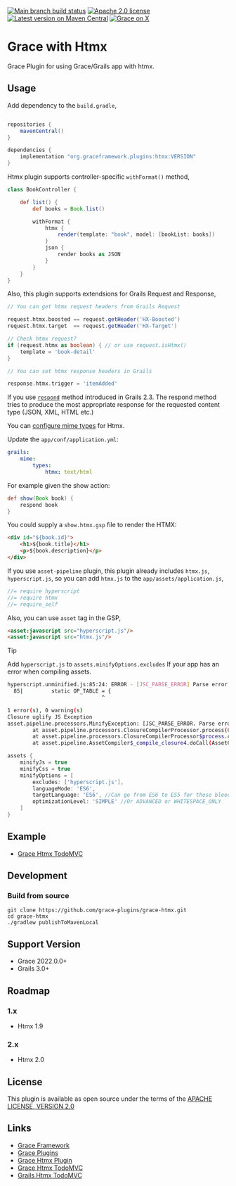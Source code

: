 [![Main branch build status](https://github.com/grace-plugins/grace-htmx/workflows/Grace%20CI/badge.svg?style=flat)](https://github.com/grace-plugins/grace-htmx/actions?query=workflow%3A%Grace+CI%22)
[![Apache 2.0 license](https://img.shields.io/badge/License-APACHE%202.0-green.svg?logo=APACHE&style=flat)](https://opensource.org/licenses/Apache-2.0)
[![Latest version on Maven Central](https://img.shields.io/maven-central/v/org.graceframework.plugins/htmx.svg?label=Maven%20Central&logo=apache-maven&style=flat)](https://search.maven.org/search?q=g:org.graceframework.plugins)
[![Grace on X](https://img.shields.io/twitter/follow/graceframework?style=social)](https://twitter.com/graceframework)

# Grace with Htmx

Grace Plugin for using Grace/Grails app with htmx.


## Usage

Add dependency to the `build.gradle`,

```gradle

repositories {
    mavenCentral()
}

dependencies {
    implementation "org.graceframework.plugins:htmx:VERSION"
}
```

Htmx plugin supports controller-specific `withFormat()` method,

```groovy
class BookController {

    def list() {
        def books = Book.list()

        withFormat {
            htmx {
                render(template: "book", model: [bookList: books])
            }
            json {
                render books as JSON
            }
        }
    }
}
```

Also, this plugin supports extendsions for Grails Request and Response,

```groovy
// You can get htmx request headers from Grails Request

request.htmx.boosted == request.getHeader('HX-Boosted')
request.htmx.target  == request.getHeader('HX-Target')

// Check htmx request?
if (request.htmx as boolean) { // or use request.isHtmx()
    template = 'book-detail'
}

// You can set htmx response headers in Grails

response.htmx.trigger = 'itemAdded'

```

If you use [`respond`](https://grails.github.io/legacy-grails-doc/4.0.0/ref/Controllers/respond.html) method introduced in Grails 2.3. The respond method tries to produce the most appropriate response for the requested content type (JSON, XML, HTML etc.)

You can [configure mime types](https://grails.github.io/legacy-grails-doc/4.0.0/guide/theWebLayer.html#contentNegotiation) for Htmx.

Update the `app/conf/application.yml`:

```yml
grails:
    mime:
        types:
            htmx: text/html
```

For example given the show action:

```groovy
def show(Book book) {
    respond book
}
```

You could supply a `show.htmx.gsp` file to render the HTMX:

```html
<div id="${book.id}">
    <h1>${book.title}</h1>
    <p>${book.description}</p>
</div>
```

If you use `asset-pipeline` plugin, this plugin already includes `htmx.js`, `hyperscript.js`,
so you can add `htmx.js` to the `app/assets/application.js`,

```javascript
//= require hyperscript
//= require htmx
//= require_self
```

Also, you can use `asset` tag in the GSP,

```HTML
<asset:javascript src="hyperscript.js"/>
<asset:javascript src="htmx.js"/>
```

> [!TIP]
> Add `hyperscript.js` to `assets.minifyOptions.excludes` If your app has an error when compiling assets.


```bash
hyperscript.unminified.js:85:24: ERROR - [JSC_PARSE_ERROR] Parse error. '(' expected
  85|         static OP_TABLE = {
                              ^

1 error(s), 0 warning(s)
Closure uglify JS Exception
asset.pipeline.processors.MinifyException: [JSC_PARSE_ERROR. Parse error. '(' expected at hyperscript.unminified.js line 85 : 24]
        at asset.pipeline.processors.ClosureCompilerProcessor.process(ClosureCompilerProcessor.groovy:81)
        at asset.pipeline.processors.ClosureCompilerProcessor$process.call(Unknown Source)
        at asset.pipeline.AssetCompiler$_compile_closure4.doCall(AssetCompiler.groovy:171)
```

```gradle
assets {
    minifyJs = true
    minifyCss = true
    minifyOptions = [
        excludes: ['hyperscript.js'],
        languageMode: 'ES6',
        targetLanguage: 'ES6', //Can go from ES6 to ES5 for those bleeding edgers
        optimizationLevel: 'SIMPLE' //Or ADVANCED or WHITESPACE_ONLY
    ]
}
```

## Example

* [Grace Htmx TodoMVC](https://github.com/grace-guides/gs-htmx-todomvc)

## Development

### Build from source

```
git clone https://github.com/grace-plugins/grace-htmx.git
cd grace-htmx
./gradlew publishToMavenLocal
```

## Support Version

* Grace 2022.0.0+
* Grails 3.0+

## Roadmap

### 1.x

* Htmx 1.9

### 2.x

* Htmx 2.0

## License

This plugin is available as open source under the terms of the [APACHE LICENSE, VERSION 2.0](http://apache.org/Licenses/LICENSE-2.0)

## Links

- [Grace Framework](https://github.com/graceframework/grace-framework)
- [Grace Plugins](https://github.com/grace-plugins)
- [Grace Htmx Plugin](https://github.com/grace-plugins/grace-htmx)
- [Grace Htmx TodoMVC](https://github.com/grace-guides/gs-htmx-todomvc)
- [Grails Htmx TodoMVC](https://github.com/rainboyan/grails-htmx-todomvc)
